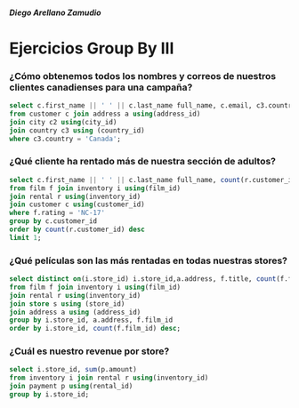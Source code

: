 ##### Diego Arellano Zamudio
# Ejercicios Group By III

### ¿Cómo obtenemos todos los nombres y correos de nuestros clientes canadienses para una campaña?

```sql
select c.first_name || ' ' || c.last_name full_name, c.email, c3.country 
from customer c join address a using(address_id)
join city c2 using(city_id)
join country c3 using (country_id)
where c3.country = 'Canada';
```
### ¿Qué cliente ha rentado más de nuestra sección de adultos?

```sql
select c.first_name || ' ' || c.last_name full_name, count(r.customer_id)
from film f join inventory i using(film_id) 
join rental r using(inventory_id)
join customer c using(customer_id)
where f.rating = 'NC-17'
group by c.customer_id 
order by count(r.customer_id) desc
limit 1;
```

### ¿Qué películas son las más rentadas en todas nuestras stores?

```sql
select distinct on(i.store_id) i.store_id,a.address, f.title, count(f.film_id)
from film f join inventory i using(film_id)
join rental r using(inventory_id)
join store s using (store_id)
join address a using (address_id)
group by i.store_id, a.address, f.film_id 
order by i.store_id, count(f.film_id) desc;
```

### ¿Cuál es nuestro revenue por store?

```sql
select i.store_id, sum(p.amount)
from inventory i join rental r using(inventory_id)
join payment p using(rental_id)
group by i.store_id;
```
